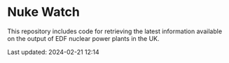 # Nuke Watch

This repository includes code for retrieving the latest information available on the output of EDF nuclear power plants in the UK.

Last updated: 2024-02-21 12:14